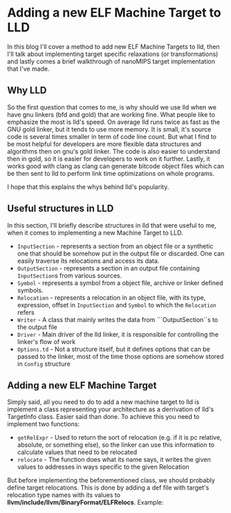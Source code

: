 # Adding a new ELF Machine Target to LLD

In this blog I'll cover a method to add new ELF Machine Targets to lld, then I'll talk about implementing target specific relaxations (or transformations) and lastly comes a brief walkthrough of nanoMIPS target implementation that I've made.

## Why LLD

So the first question that comes to me, is why should we use lld when we have gnu linkers (bfd and gold) that are working fine. What people like to emphasize the most is lld's speed. On average lld runs twice as fast as the GNU gold linker, but it tends to use more memory. It is small, it's source code is several times smaller in term of code line count. But what I find to be most helpful for developers are more flexible data structures and algorithms then on gnu's gold linker. The code is also easier to understand then in gold, so it is easier for developers to work on it further. Lastly, it works good with clang as clang can generate bitcode object files which can be then sent to lld to perform link time optimizations on whole programs.

I hope that this explains the whys behind lld's popularity.

## Useful structures in LLD

In this section, I'll briefly describe structures in lld that were useful to me, when it comes to implementing a new Machine Target to LLD.
- ```InputSection``` - represents a section from an object file or a synthetic one that should be somehow put in the output file or discarded. One can easily traverse its relocations and access its data.
- ```OutputSection``` - represents a section in an output file containing ```InputSection```s from various sources.
- ```Symbol``` - represents a symbol from a object file, archive or linker defined symbols.
- ```Relocation``` - represents a relocation in an object file, with its type, expression, offset in ```InputSection``` and ```Symbol``` to which the ```Relocation``` refers
- ```Writer``` - A class that mainly writes the data from ```OutputSection``s to the output file
- ```Driver``` - Main driver of the lld linker, it is responsible for controlling the linker's flow of work
- ```Options.td``` - Not a structure itself, but it defines options that can be passed to the linker, most of the time those options are somehow stored in ```Config``` structure

## Adding a new ELF Machine Target

Simply said, all you need to do to add a new machine target to lld is implement a class representing your architecture as a derrivation of lld's TargetInfo class. Easier said than done. To achieve this you need to implement two functions:
-  ```getRelExpr``` - Used to return the sort of relocation (e.g. if it is pc relative, absolute, or something else), so the linker can use this information to calculate values that need to be relocated
-  ```relocate``` - The function does what its name says, it writes the given values to addresses in ways specific to the given Relocation

But before implementing the beforementioned class, we should probably define target relocations. This is done by adding a def file with target's relocation type names with its values to **llvm/include/llvm/BinaryFormat/ELFRelocs**. Example:






<!-- *italic* **bold** ~~strikethrough~~ [link](https://github.com) ![alt text](https://static.vecteezy.com/system/resources/thumbnails/025/220/125/small_2x/picture-a-captivating-scene-of-a-tranquil-lake-at-sunset-ai-generative-photo.jpg)

- List 1
- List 2
- List 3
  - List 3.1
  - List 3.2
    - List 3.2.1

1. Ordered 1
2. Ordered 2
3. Ordered 3
   1. Ordered 3.1
   2. Ordered 3.2
      1. Oredered 3.2.1

# First tier header
## Second tier header
### Third tier header

---
---

> "Quote, something"

> -Me

```
this is code
``` -->